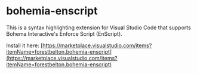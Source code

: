 # bohemia-enscript
This is a syntax highlighting extension for Visual Studio Code that supports Bohema Interactive's Enforce Script (EnScript).

Install it here: [https://marketplace.visualstudio.com/items?itemName=forestbelton.bohemia-enscript](https://marketplace.visualstudio.com/items?itemName=forestbelton.bohemia-enscript)
